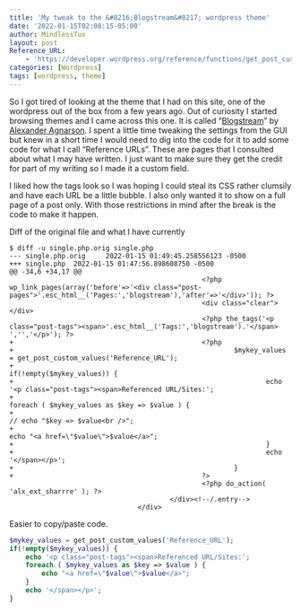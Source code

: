 ```yaml
---
title: 'My tweak to the &#8216;Blogstream&#8217; wordpress theme'
date: '2022-01-15T02:08:15-05:00'
author: MindlessTux
layout: post
Reference_URL:
    - 'https://developer.wordpress.org/reference/functions/get_post_custom_values/'
categories: [Wordpress]
tags: [wordpress, theme]
---
```


So I got tired of looking at the theme that I had on this site, one of the wordpress out of the box from a few years ago. Out of curiosity I started browsing themes and I came across this one. It is called “[Blogstream](https://alx.media/themes/blogstream/)” by [Alexander Agnarson](http://alx.media/). I spent a little time tweaking the settings from the GUI but knew in a short time I would need to dig into the code for it to add some code for what I call “Reference URLs”. These are pages that I consulted about what I may have written. I just want to make sure they get the credit for part of my writing so I made it a custom field.

I liked how the tags look so I was hoping I could steal its CSS rather clumsily and have each URL be a little bubble. I also only wanted it to show on a full page of a post only. With those restrictions in mind after the break is the code to make it happen.

<!--readmore-->

Diff of the original file and what I have currently

```console
$ diff -u single.php.orig single.php
--- single.php.orig     2022-01-15 01:49:45.258556123 -0500
+++ single.php  2022-01-15 01:47:56.898608750 -0500
@@ -34,6 +34,17 @@
                                                <?php wp_link_pages(array('before'=>'<div class="post-pages">'.esc_html__('Pages:','blogstream'),'after'=>'</div>')); ?>
                                                <div class="clear"></div>
                                                <?php the_tags('<p class="post-tags"><span>'.esc_html__('Tags:','blogstream').'</span> ','','</p>'); ?>
+                                               <?php 
+                                                       $mykey_values = get_post_custom_values('Reference_URL');
+                                                       if(!empty($mykey_values)) {
+                                                               echo '<p class="post-tags"><span>Referenced URL/Sites:';
+                                                               foreach ( $mykey_values as $key => $value ) {
+                                                                       // echo "$key => $value<br />"; 
+                                                                       echo "<a href=\"$value\">$value</a>";
+                                                               }
+                                                               echo '</span></p>';
+                                                       }
+                                               ?>
                                                <?php do_action( 'alx_ext_sharrre' ); ?>
                                        </div><!--/.entry-->
                                </div>
```

Easier to copy/paste code.

```php
$mykey_values = get_post_custom_values('Reference_URL');
if(!empty($mykey_values)) {
    echo '<p class="post-tags"><span>Referenced URL/Sites:';
    foreach ( $mykey_values as $key => $value ) {
        echo "<a href=\"$value\">$value</a>";
    }
    echo '</span></p>';
}
```